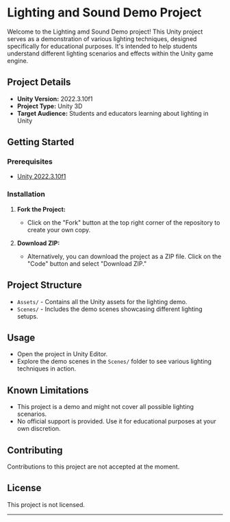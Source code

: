 # Lighting and Sound Demo Project

Welcome to the Lighting amd Sound Demo project! This Unity project serves as a demonstration of various lighting techniques, designed specifically for educational purposes. It's intended to help students understand different lighting scenarios and effects within the Unity game engine.

## Project Details

- **Unity Version:** 2022.3.10f1
- **Project Type:** Unity 3D
- **Target Audience:** Students and educators learning about lighting in Unity

## Getting Started

### Prerequisites

- [Unity 2022.3.10f1](https://unity.com/)

### Installation

1. **Fork the Project:**
   - Click on the "Fork" button at the top right corner of the repository to create your own copy.

2. **Download ZIP:**
   - Alternatively, you can download the project as a ZIP file. Click on the "Code" button and select "Download ZIP."

## Project Structure

- `Assets/` - Contains all the Unity assets for the lighting demo.
- `Scenes/` - Includes the demo scenes showcasing different lighting setups.

## Usage

- Open the project in Unity Editor.
- Explore the demo scenes in the `Scenes/` folder to see various lighting techniques in action.

## Known Limitations

- This project is a demo and might not cover all possible lighting scenarios.
- No official support is provided. Use it for educational purposes at your own discretion.

## Contributing

Contributions to this project are not accepted at the moment.

## License

This project is not licensed.

---

